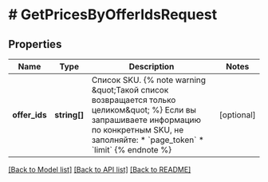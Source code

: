# # GetPricesByOfferIdsRequest

## Properties

Name | Type | Description | Notes
------------ | ------------- | ------------- | -------------
**offer_ids** | **string[]** | Список SKU.  {% note warning \&quot;Такой список возвращается только целиком\&quot; %}  Если вы запрашиваете информацию по конкретным SKU, не заполняйте:  * &#x60;page_token&#x60; * &#x60;limit&#x60;  {% endnote %}    | [optional]

[[Back to Model list]](../../README.md#models) [[Back to API list]](../../README.md#endpoints) [[Back to README]](../../README.md)
